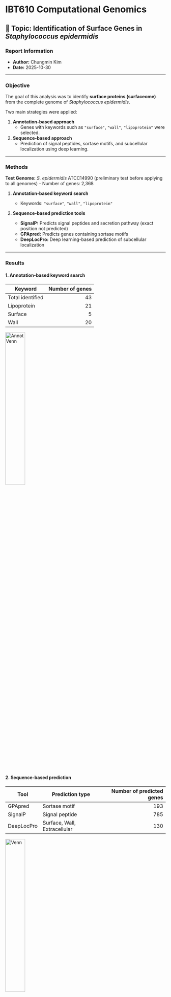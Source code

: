 # IBT610 Computational Genomics

## 🧬 Topic: Identification of Surface Genes in *Staphylococcus epidermidis*

###  Report Information
- **Author:** Chungmin Kim  
- **Date:** 2025-10-30  

---


### Objective
The goal of this analysis was to identify **surface proteins (surfaceome)**  
from the complete genome of *Staphylococcus epidermidis*.  

Two main strategies were applied:  
1. **Annotation-based approach**  
   - Genes with keywords such as `"surface"`, `"wall"`, `"lipoprotein"` were selected.  
2. **Sequence-based approach**  
   - Prediction of signal peptides, sortase motifs, and subcellular localization using deep learning.
---

### Methods

**Test Genome:** *S. epidermidis* ATCC14990 (preliminary test before applying to all genomes) - Number of genes: 2,368

1. **Annotation-based keyword search**  
   - Keywords: `"surface"`, `"wall"`, `"lipoprotein"`

2. **Sequence-based prediction tools**  
   - **SignalP:** Predicts signal peptides and secretion pathway (exact position not predicted)  
   - **GPApred:** Predicts genes containing sortase motifs  
   - **DeepLocPro:** Deep learning-based prediction of subcellular localization
---

### Results

#### 1. Annotation-based keyword search
| Keyword | Number of genes |
|---------|----------------:|
| Total identified | 43 |
| Lipoprotein | 21 |
| Surface | 5 |
| Wall | 20 |

<img width="35%" height="35%" alt="AnnotVenn" src="https://github.com/user-attachments/assets/47f7f0f6-153f-4e15-bc61-3e5b9b0c6e56" />

#### 2. Sequence-based prediction
| Tool | Prediction type | Number of predicted genes |
|------|----------------|--------------------------:|
| GPApred | Sortase motif | 193 |
| SignalP | Signal peptide | 785 |
| DeepLocPro | Surface, Wall, Extracellular | 130 |

<img width="35%" height="35%" alt="Venn" src="https://github.com/user-attachments/assets/60d5ec62-ee1f-4841-842e-06653eb2c86e" />

---

### To do next
- These predictions can later be compared with experimental data (e.g., mass spectrometry) to validate surfaceome composition.
- Same strategies will be applied to all public _Staphylococcus_ genes to make pan-genomic surfaceom.

---


